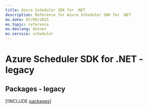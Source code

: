 ```yaml
---
title: Azure Scheduler SDK for .NET
description: Reference for Azure Scheduler SDK for .NET
ms.date: 07/09/2025
ms.topic: reference
ms.devlang: dotnet
ms.service: scheduler
---
```

# Azure Scheduler SDK for .NET - legacy
## Packages - legacy
[!INCLUDE [packages](scheduler-index.md)]